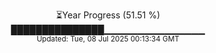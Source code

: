 <p align="center">
⏳Year Progress (51.51 %)<br>
███████████████▁▁▁▁▁▁▁▁▁▁▁▁▁▁▁ <br>
<sub>Updated: Tue, 08 Jul 2025 00:13:34 GMT</sub>
</p>

